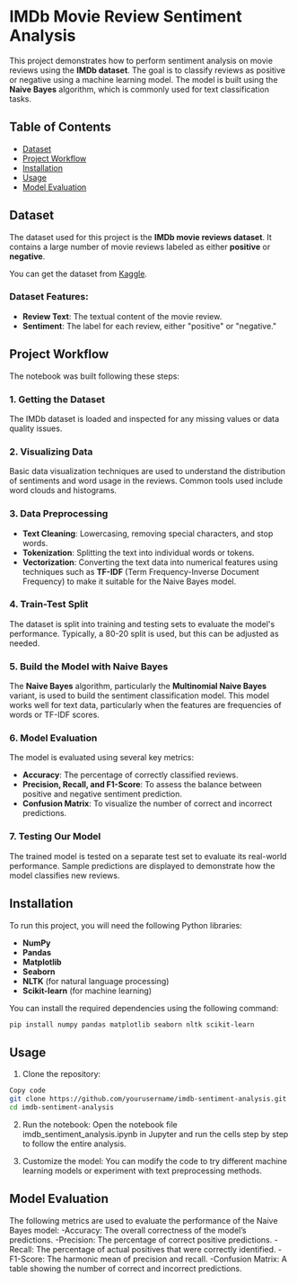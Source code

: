 # IMDb Movie Review Sentiment Analysis

This project demonstrates how to perform sentiment analysis on movie reviews using the **IMDb dataset**. The goal is to classify reviews as positive or negative using a machine learning model. The model is built using the **Naive Bayes** algorithm, which is commonly used for text classification tasks.

## Table of Contents
- [Dataset](#dataset)
- [Project Workflow](#project-workflow)
- [Installation](#installation)
- [Usage](#usage)
- [Model Evaluation](#model-evaluation)

## Dataset
The dataset used for this project is the **IMDb movie reviews dataset**. It contains a large number of movie reviews labeled as either **positive** or **negative**.

You can get the dataset from [Kaggle](https://www.kaggle.com/lakshmi25npathi/imdb-dataset-of-50k-movie-reviews).

### Dataset Features:
- **Review Text**: The textual content of the movie review.
- **Sentiment**: The label for each review, either "positive" or "negative."

## Project Workflow
The notebook was built following these steps:

### 1. Getting the Dataset
The IMDb dataset is loaded and inspected for any missing values or data quality issues.

### 2. Visualizing Data
Basic data visualization techniques are used to understand the distribution of sentiments and word usage in the reviews. Common tools used include word clouds and histograms.

### 3. Data Preprocessing
- **Text Cleaning**: Lowercasing, removing special characters, and stop words.
- **Tokenization**: Splitting the text into individual words or tokens.
- **Vectorization**: Converting the text data into numerical features using techniques such as **TF-IDF** (Term Frequency-Inverse Document Frequency) to make it suitable for the Naive Bayes model.

### 4. Train-Test Split
The dataset is split into training and testing sets to evaluate the model's performance. Typically, a 80-20 split is used, but this can be adjusted as needed.

### 5. Build the Model with Naive Bayes
The **Naive Bayes** algorithm, particularly the **Multinomial Naive Bayes** variant, is used to build the sentiment classification model. This model works well for text data, particularly when the features are frequencies of words or TF-IDF scores.

### 6. Model Evaluation
The model is evaluated using several key metrics:
- **Accuracy**: The percentage of correctly classified reviews.
- **Precision, Recall, and F1-Score**: To assess the balance between positive and negative sentiment prediction.
- **Confusion Matrix**: To visualize the number of correct and incorrect predictions.

### 7. Testing Our Model
The trained model is tested on a separate test set to evaluate its real-world performance. Sample predictions are displayed to demonstrate how the model classifies new reviews.

## Installation

To run this project, you will need the following Python libraries:
- **NumPy**
- **Pandas**
- **Matplotlib**
- **Seaborn**
- **NLTK** (for natural language processing)
- **Scikit-learn** (for machine learning)
  
You can install the required dependencies using the following command:

```bash
pip install numpy pandas matplotlib seaborn nltk scikit-learn
```
## Usage
1. Clone the repository:
```bash
Copy code
git clone https://github.com/yourusername/imdb-sentiment-analysis.git
cd imdb-sentiment-analysis
```
2. Run the notebook: Open the notebook file imdb_sentiment_analysis.ipynb in Jupyter and run the cells step by step to follow the entire analysis.

3. Customize the model: You can modify the code to try different machine learning models or experiment with text preprocessing methods.

## Model Evaluation
The following metrics are used to evaluate the performance of the Naive Bayes model:
-Accuracy: The overall correctness of the model’s predictions.
-Precision: The percentage of correct positive predictions.
-Recall: The percentage of actual positives that were correctly identified.
-F1-Score: The harmonic mean of precision and recall.
-Confusion Matrix: A table showing the number of correct and incorrect predictions.
